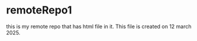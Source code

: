 # remoteRepo1
this is my remote repo that has html file in it.
This file is created on 12 march 2025.
